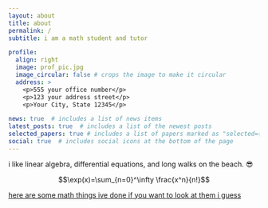 ```yaml
---
layout: about
title: about
permalink: /
subtitle: i am a math student and tutor

profile:
  align: right
  image: prof_pic.jpg
  image_circular: false # crops the image to make it circular
  address: >
    <p>555 your office number</p>
    <p>123 your address street</p>
    <p>Your City, State 12345</p>

news: true  # includes a list of news items
latest_posts: true  # includes a list of the newest posts
selected_papers: true # includes a list of papers marked as "selected={true}"
social: true  # includes social icons at the bottom of the page
---
```


i like linear algebra, differential equations, and long walks on the beach. :sunglasses:

$$\exp(x)=\sum_{n=0}^\infty \frac{x^n}{n!}$$

[here are some math things ive done if you want to look at them i guess](./math)

<div class="row">
    <div class="col-sm mt-3 mt-md-0">
        <img class="img-fluid rounded z-depth-1" src="{{ '/assets/img/cats.jpg' | relative_url }}" alt="" title=""/>
    </div><br>
</div>
